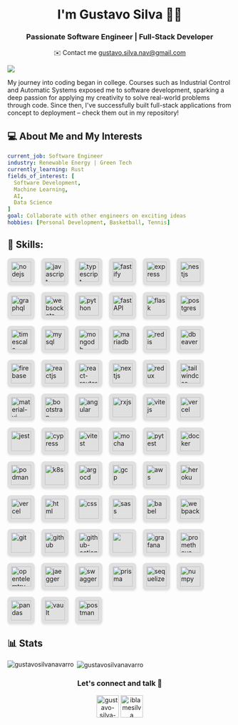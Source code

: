 <style>
  .skills-container {
    display: flex;
    flex-wrap: wrap;
    gap: 15px;
    justify-content: flex-start;
  }

  .align {
    text-align: center;
  }

  .skill-icon {
    padding: 8px;
    border-radius: 8px;
    background-color: #e0e0e0;
    box-shadow: 0 2px 4px rgba(0, 0, 0, 0.1);
  }

  .email {
    font-style: bold;
  }
</style>

<h1 align="center">I'm Gustavo Silva 👨‍💻</h1>
<h3 align="center">Passionate Software Engineer | Full-Stack Developer</h3>
<p align="center">✉️ Contact me <a href="mailto:gustavo.silva.nav@gmail.com?subject=Inquiry%20from%20Your%20GitHub%20Profile" class="email">gustavo.silva.nav@gmail.com</a></p>
<img src="https://capsule-render.vercel.app/api?animation=fadeIn&type=waving&color=gradient&height=80&section=header&text=Welcome&fontSize=40&fontColor=e0e0e0" />

<p>My journey into coding began in college. Courses such as Industrial Control and Automatic Systems exposed me to software development, sparking a deep passion for applying my creativity to solve real-world problems through code. Since then, I've successfully built full-stack applications from concept to deployment – check them out in my repository!</p>

<h2>💻 About Me and My Interests</h2>

```yml
current_job: Software Engineer
industry: Renewable Energy | Green Tech
currently_learning: Rust
fields_of_interest: [
  Software Development,
  Machine Learning,
  AI,
  Data Science
]
goal: Collaborate with other engineers on exciting ideas
hobbies: [Personal Development, Basketball, Tennis]
```

<h2 align="left">🧰 Skills:</h2>
<div class="skills-container">
  <img class="skill-icon" src="https://cdn.jsdelivr.net/gh/devicons/devicon@latest/icons/nodejs/nodejs-original-wordmark.svg" alt="nodejs" width="45" height="45" />
  <img class="skill-icon" src="https://cdn.jsdelivr.net/gh/devicons/devicon@latest/icons/javascript/javascript-original.svg" alt="javascript" width="45" height="45" />
  <img class="skill-icon" src="https://cdn.jsdelivr.net/gh/devicons/devicon@latest/icons/typescript/typescript-original.svg" alt="typescript" width="45" height="45" />
  <img class="skill-icon" class="skill-icon" src="https://cdn.jsdelivr.net/gh/devicons/devicon@latest/icons/fastify/fastify-plain.svg" alt="fastify" width="45" height="45" />
  <img class="skill-icon" src="https://cdn.jsdelivr.net/gh/devicons/devicon@latest/icons/express/express-original-wordmark.svg" alt="express" width="45" height="45" />
  <img class="skill-icon" src="https://cdn.jsdelivr.net/gh/devicons/devicon@latest/icons/nestjs/nestjs-original-wordmark.svg" alt="nestjs" width="45" height="45" />
  <img class="skill-icon" src="https://cdn.jsdelivr.net/gh/devicons/devicon@latest/icons/graphql/graphql-plain-wordmark.svg" alt="graphql" width="45" height="45" />
  <img class="skill-icon" src="https://cdn.jsdelivr.net/gh/devicons/devicon@latest/icons/socketio/socketio-original-wordmark.svg" alt="websockets" width="45" height="45" />
  <img class="skill-icon" src="https://cdn.jsdelivr.net/gh/devicons/devicon@latest/icons/python/python-original.svg" alt="python" width="45" height="45" />
  <img class="skill-icon" src="https://cdn.jsdelivr.net/gh/devicons/devicon@latest/icons/fastapi/fastapi-original-wordmark.svg" alt="fastAPI" width="45" height="45" />
  <img class="skill-icon" src="https://cdn.jsdelivr.net/gh/devicons/devicon@latest/icons/flask/flask-original-wordmark.svg" alt="flask" width="45" height="45" />
  <img class="skill-icon" src="https://cdn.jsdelivr.net/gh/devicons/devicon@latest/icons/postgresql/postgresql-original-wordmark.svg" alt="postgres" width="45" height="45" />
  <img class="skill-icon" src="https://assets.easydmarc.com/a7196ad14f/bimi-timescale-com-652a126d.svg" alt="timescale" width="45" height="45" />
  <img class="skill-icon" src="https://cdn.jsdelivr.net/gh/devicons/devicon@latest/icons/mysql/mysql-original-wordmark.svg" alt="mysql" width="45" height="45" />
  <img class="skill-icon" src="https://cdn.jsdelivr.net/gh/devicons/devicon@latest/icons/mongodb/mongodb-original-wordmark.svg" alt="mongodb" width="45" height="45" />
  <img class="skill-icon" src="https://cdn.jsdelivr.net/gh/devicons/devicon@latest/icons/mariadb/mariadb-original-wordmark.svg" alt="mariadb" width="45" height="45" />
  <img class="skill-icon" src="https://cdn.jsdelivr.net/gh/devicons/devicon@latest/icons/redis/redis-original-wordmark.svg" alt="redis" width="45" height="45" />
  <img class="skill-icon" src="https://cdn.jsdelivr.net/gh/devicons/devicon@latest/icons/dbeaver/dbeaver-original.svg" alt="dbeaver" width="45" height="45" />
  <img class="skill-icon" src="https://cdn.jsdelivr.net/gh/devicons/devicon@latest/icons/firebase/firebase-plain-wordmark.svg" alt="firebase" width="45" height="45" />
  <img class="skill-icon" src="https://cdn.jsdelivr.net/gh/devicons/devicon@latest/icons/react/react-original-wordmark.svg" alt="reactjs" width="45" height="45" />
  <img class="skill-icon" src="https://cdn.jsdelivr.net/gh/devicons/devicon@latest/icons/reactrouter/reactrouter-original-wordmark.svg" alt="react-router" width="45" height="45" />
  <img class="skill-icon" src="https://cdn.jsdelivr.net/gh/devicons/devicon@latest/icons/nextjs/nextjs-original-wordmark.svg" alt="nextjs" width="45" height="45" />
  <img class="skill-icon" src="https://cdn.jsdelivr.net/gh/devicons/devicon@latest/icons/redux/redux-original.svg" alt="redux" width="45" height="45" />
  <img class="skill-icon" src="https://cdn.jsdelivr.net/gh/devicons/devicon@latest/icons/tailwindcss/tailwindcss-plain-wordmark.svg" alt="tailwindcss" width="45" height="45" />
  <img class="skill-icon" src="https://cdn.jsdelivr.net/gh/devicons/devicon@latest/icons/materialui/materialui-original.svg" alt="material-ui" width="45" height="45" />
  <img class="skill-icon" src="https://cdn.jsdelivr.net/gh/devicons/devicon@latest/icons/bootstrap/bootstrap-original-wordmark.svg" alt="bootstrap" width="45" height="45" />
  <img class="skill-icon" src="https://cdn.jsdelivr.net/gh/devicons/devicon@latest/icons/angularjs/angularjs-original.svg" alt="angular" width="45" height="45" />
  <img class="skill-icon" src="https://cdn.jsdelivr.net/gh/devicons/devicon@latest/icons/rxjs/rxjs-original.svg" alt="rxjs" width="45" height="45" />
  <img class="skill-icon" src="https://cdn.jsdelivr.net/gh/devicons/devicon@latest/icons/vitejs/vitejs-original.svg" alt="vitejs" width="45" height="45" />
  <img class="skill-icon" src="https://cdn.jsdelivr.net/gh/devicons/devicon@latest/icons/nginx/nginx-original.svg" alt="vercel" width="45" height="45" />
  <img class="skill-icon" src="https://cdn.jsdelivr.net/gh/devicons/devicon@latest/icons/jest/jest-plain.svg" alt="jest" width="45" height="45" />
  <img class="skill-icon" src="https://cdn.jsdelivr.net/gh/devicons/devicon@latest/icons/cypressio/cypressio-original-wordmark.svg" alt="cypress" width="45" height="45" />
  <img class="skill-icon" src="https://cdn.jsdelivr.net/gh/devicons/devicon@latest/icons/vitest/vitest-original.svg" alt="vitest" width="45" height="45" />
  <img class="skill-icon" src="https://cdn.jsdelivr.net/gh/devicons/devicon@latest/icons/mocha/mocha-original.svg" alt="mocha" width="45" height="45" />
  <img class="skill-icon" src="https://cdn.jsdelivr.net/gh/devicons/devicon@latest/icons/pytest/pytest-original-wordmark.svg" alt="pytest" width="45" height="45" />
  <img class="skill-icon" src="https://cdn.jsdelivr.net/gh/devicons/devicon@latest/icons/docker/docker-original-wordmark.svg" alt="docker" width="45" height="45" />
  <img class="skill-icon" src="https://cdn.jsdelivr.net/gh/devicons/devicon@latest/icons/podman/podman-original-wordmark.svg" alt="podman" width="45" height="45" />
  <img class="skill-icon" src="https://cdn.jsdelivr.net/gh/devicons/devicon@latest/icons/kubernetes/kubernetes-original.svg" alt="k8s" width="45" height="45"/>
  <img class="skill-icon" src="https://cdn.jsdelivr.net/gh/devicons/devicon@latest/icons/argocd/argocd-original-wordmark.svg" alt="argocd" width="45" height="45" />
  <img class="skill-icon" src="https://cdn.jsdelivr.net/gh/devicons/devicon@latest/icons/googlecloud/googlecloud-original-wordmark.svg" alt="gcp" width="45" height="45" />
  <img class="skill-icon" src="https://cdn.jsdelivr.net/gh/devicons/devicon@latest/icons/amazonwebservices/amazonwebservices-original-wordmark.svg" alt="aws" width="45" height="45" />
  <img class="skill-icon" src="https://cdn.jsdelivr.net/gh/devicons/devicon@latest/icons/heroku/heroku-original-wordmark.svg" alt="heroku" width="45" height="45" />
  <img class="skill-icon" src="https://cdn.jsdelivr.net/gh/devicons/devicon@latest/icons/vercel/vercel-original-wordmark.svg" alt="vercel" width="45" height="45" />
  <img class="skill-icon" src="https://cdn.jsdelivr.net/gh/devicons/devicon@latest/icons/html5/html5-original-wordmark.svg" alt="html" width="45" height="45" />
  <img class="skill-icon" src="https://cdn.jsdelivr.net/gh/devicons/devicon@latest/icons/css3/css3-original-wordmark.svg" alt="css" width="45" height="45" />
  <img class="skill-icon" src="https://cdn.jsdelivr.net/gh/devicons/devicon@latest/icons/sass/sass-original.svg" alt="sass" width="45" height="45" />
  <img class="skill-icon" src="https://cdn.jsdelivr.net/gh/devicons/devicon@latest/icons/babel/babel-original.svg" alt="babel" width="45" height="45" />
  <img class="skill-icon" src="https://cdn.jsdelivr.net/gh/devicons/devicon@latest/icons/webpack/webpack-original-wordmark.svg" alt="webpack" width="45" height="45" />
  <img class="skill-icon" src="https://cdn.jsdelivr.net/gh/devicons/devicon@latest/icons/git/git-original-wordmark.svg" alt="git" width="45" height="45" />
  <img class="skill-icon" src="https://cdn.jsdelivr.net/gh/devicons/devicon@latest/icons/github/github-original-wordmark.svg" alt="github" width="45" height="45" />
  <img class="skill-icon" src="https://cdn.jsdelivr.net/gh/devicons/devicon@latest/icons/githubactions/githubactions-original.svg" alt="github-actions" width="45" height="45" />
  <img class="skill-icon" src="https://cdn.jsdelivr.net/gh/devicons/devicon@latest/icons/terraform/terraform-original-wordmark.svg" alt"terraform" width="45" height="45" />
  <img class="skill-icon" src="https://cdn.jsdelivr.net/gh/devicons/devicon@latest/icons/grafana/grafana-original-wordmark.svg" alt="grafana" width="45" height="45" />
  <img class="skill-icon" src="https://cdn.jsdelivr.net/gh/devicons/devicon@latest/icons/prometheus/prometheus-plain-wordmark.svg" alt="prometheus" width="45" height="45" />
  <img class="skill-icon" src="https://cdn.jsdelivr.net/gh/devicons/devicon@latest/icons/opentelemetry/opentelemetry-original-wordmark.svg" alt="opentelemtry" width="45" height="45" />
  <img class="skill-icon" src="https://cdn.jsdelivr.net/gh/devicons/devicon@latest/icons/jaegertracing/jaegertracing-original-wordmark.svg" alt="jaegger" width="45" height="45" />
  <img class="skill-icon" src="https://cdn.jsdelivr.net/gh/devicons/devicon@latest/icons/swagger/swagger-original-wordmark.svg" alt="swagger" width="45" height="45" />
  <img class="skill-icon" src="https://cdn.jsdelivr.net/gh/devicons/devicon@latest/icons/prisma/prisma-original-wordmark.svg" alt="prisma" width="45" height="45" />
  <img class="skill-icon" src="https://cdn.jsdelivr.net/gh/devicons/devicon@latest/icons/sequelize/sequelize-original-wordmark.svg" alt="sequelize" width="45" height="45" />
  <img class="skill-icon" src="https://cdn.jsdelivr.net/gh/devicons/devicon@latest/icons/numpy/numpy-original-wordmark.svg" alt="numpy" width="45" height="45" />
  <img class="skill-icon" src="https://cdn.jsdelivr.net/gh/devicons/devicon@latest/icons/pandas/pandas-original-wordmark.svg" alt="pandas" width="45" height="45" />
  <img class="skill-icon" src="https://cdn.jsdelivr.net/gh/devicons/devicon@latest/icons/vault/vault-original-wordmark.svg" alt="vault" width="45" height="45" />
  <img class="skill-icon" src="https://cdn.jsdelivr.net/gh/devicons/devicon@latest/icons/postman/postman-original.svg" alt="postman" width="45" height="45" />
</div>


<h2 align="left">📊 Stats</h2>
<p><img align="left" src="https://github-readme-stats.vercel.app/api/top-langs?username=gustavosilvanavarro&show_icons=true&locale=en&layout=compact" alt="gustavosilvanavarro" /></p>

<p>&nbsp;<img align="center" src="https://github-readme-stats.vercel.app/api?username=gustavosilvanavarro&show_icons=true&locale=en" alt="gustavosilvanavarro" /></p>

<div>
  <h3 align="center">Let's connect and talk 💬</h3>
  <p align="center">
    <a href="https://linkedin.com/in/gustavo-silva-navarro" target="blank"><img align="center" src="https://user-images.githubusercontent.com/74038190/235294012-0a55e343-37ad-4b0f-924f-c8431d9d2483.gif" alt="gustavo-silva-navarro" height="50" width="50" /></a>
    <a href="https://instagram.com/iblamesilva" target="blank"><img align="center" src="https://user-images.githubusercontent.com/74038190/235294013-a33e5c43-a01c-43f6-b44d-a406d8b4ab75.gif" alt="iblamesilva" height="50" width="50" /></a>
  </p>
</div>
